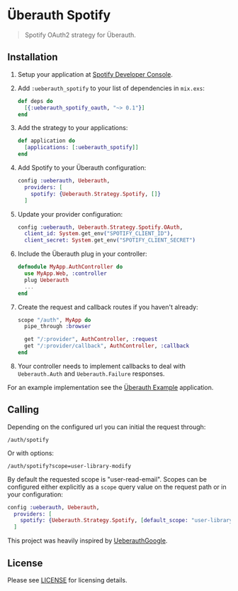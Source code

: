 # Überauth Spotify

> Spotify OAuth2 strategy for Überauth.

## Installation

1. Setup your application at [Spotify Developer Console](https://developer.spotify.com/my-applications).

1. Add `:ueberauth_spotify` to your list of dependencies in `mix.exs`:

    ```elixir
    def deps do
      [{:ueberauth_spotify_oauth, "~> 0.1"}]
    end
    ```

1. Add the strategy to your applications:

    ```elixir
    def application do
      [applications: [:ueberauth_spotify]]
    end
    ```

1. Add Spotify to your Überauth configuration:

    ```elixir
    config :ueberauth, Ueberauth,
      providers: [
        spotify: {Ueberauth.Strategy.Spotify, []}
      ]
    ```

1.  Update your provider configuration:

    ```elixir
    config :ueberauth, Ueberauth.Strategy.Spotify.OAuth,
      client_id: System.get_env("SPOTIFY_CLIENT_ID"),
      client_secret: System.get_env("SPOTIFY_CLIENT_SECRET")
    ```

1.  Include the Überauth plug in your controller:

    ```elixir
    defmodule MyApp.AuthController do
      use MyApp.Web, :controller
      plug Ueberauth
      ...
    end
    ```

1.  Create the request and callback routes if you haven't already:

    ```elixir
    scope "/auth", MyApp do
      pipe_through :browser

      get "/:provider", AuthController, :request
      get "/:provider/callback", AuthController, :callback
    end
    ```

1. Your controller needs to implement callbacks to deal with `Ueberauth.Auth` and `Ueberauth.Failure` responses.

For an example implementation see the [Überauth Example](https://github.com/ueberauth/ueberauth_example) application.

## Calling

Depending on the configured url you can initial the request through:

    /auth/spotify

Or with options:

    /auth/spotify?scope=user-library-modify

By default the requested scope is "user-read-email". Scopes can be configured either explicitly as a `scope` query value on the request path or in your configuration:

```elixir
config :ueberauth, Ueberauth,
  providers: [
    spotify: {Ueberauth.Strategy.Spotify, [default_scope: "user-library-modify streaming"]}
  ]
```

This project was heavily inspired by [UeberauthGoogle](https://github.com/ueberauth/ueberauth_google).

## License

Please see [LICENSE](https://github.com/davejlong/ueberauth_spotify/blob/master/LICENSE) for licensing details.
